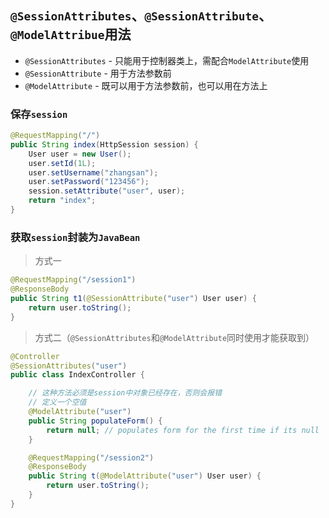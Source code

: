 ## `@SessionAttributes`、`@SessionAttribute`、`@ModelAttribue`用法

* `@SessionAttributes` - 只能用于控制器类上，需配合`ModelAttribute`使用
* `@SessionAttribute` - 用于方法参数前
* `@ModelAttribute` - 既可以用于方法参数前，也可以用在方法上

### 保存`session`

```java
@RequestMapping("/")
public String index(HttpSession session) {
    User user = new User();
    user.setId(1L);
    user.setUsername("zhangsan");
    user.setPassword("123456");
    session.setAttribute("user", user);
    return "index";
}
```

### 获取`session`封装为`JavaBean`

> 方式一

```java
@RequestMapping("/session1")
@ResponseBody
public String t1(@SessionAttribute("user") User user) {
    return user.toString();
}
```

> 方式二（`@SessionAttributes`和`@ModelAttribute`同时使用才能获取到）

```java
@Controller
@SessionAttributes("user")
public class IndexController {

    // 这种方法必须是session中对象已经存在，否则会报错
    // 定义一个空值
    @ModelAttribute("user")
    public String populateForm() {
        return null; // populates form for the first time if its null
    }

    @RequestMapping("/session2")
    @ResponseBody
    public String t(@ModelAttribute("user") User user) {
        return user.toString();
    }
}
```

